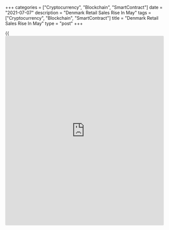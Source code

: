 +++
categories = ["Cryptocurrency", "Blockchain", "SmartContract"]
date = "2021-07-07"
description = "Denmark Retail Sales Rise In May"
tags = ["Cryptocurrency", "Blockchain", "SmartContract"]
title = "Denmark Retail Sales Rise In May"
type = "post"
+++

{{<iframe id="large-banner" src="https://www.bounty.group/#slide=27.0" width="100%" height="600" scrolling="no" style="border: 0px solid rgb(216, 221, 230); border-radius: 3px;">}}

Denmark's industrial production grew in May after falling in the
previous month, figures from Statistics Denmark showed on Wednesday.

Industrial production rose a seasonally adjusted 2.6 percent month-on-
month in May, after a 3.4 percent fall in April. In March, output had
increased 5.1 percent.

Production in machinery industry increased the most by 13.4 percent
monthly in May. Production in electronic industry, and textile and
leather industry gained by by 12.2 percent and 9.1 percent,
respectively.

The industrial turnover rose 2.3 month-on-month in May.

For the three months ended in May, industrial production gained 2.5
percent.

For comments and feedback [contact](https://www.playgroundfx.com/contact/): editorial@rtt[news](https://www.letsplayfx.com/blog/forex-news-website/).com

[Economic News][1]

 **What parts of the world are seeing the best (and worst) economic
performances lately? Click[here][2] to check out our [Econ Scorecard][2]
and find out! See up-to-the-moment [ranking](https://www.playgroundfx.com/blog/crypto-exchange-ranking/)s for the best and worst
performers in [GDP][3], [unemployment rate][4], [inflation][5] and much
more.**

   1. www.rtt[news](https://www.letsplayfx.com/blog/forex-news-website/).com/Content/EconomicNews.aspx
   2. www.rtt[news](https://www.letsplayfx.com/blog/forex-news-website/).com/economic-scorecard/world-rank/PPI/highest-performance.aspx
   3. www.rtt[news](https://www.letsplayfx.com/blog/forex-news-website/).com/economic-scorecard/world-rank/GDP/highest-performance.aspx
   4. www.rtt[news](https://www.letsplayfx.com/blog/forex-news-website/).com/economic-scorecard/world-rank/unemployment-rate/lowest-performance.aspx
   5. www.rtt[news](https://www.letsplayfx.com/blog/forex-news-website/).com/economic-scorecard/world-rank/CPI/highest-performance.aspx